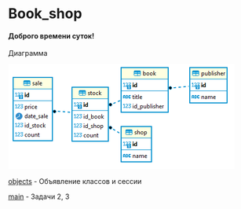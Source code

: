 # Book_shop
#### Доброго времени суток!


Диаграмма

![](pic/diagram.png)

[objects](objects.py) - Объявление классов и сессии

[main](main.py) - Задачи 2, 3

